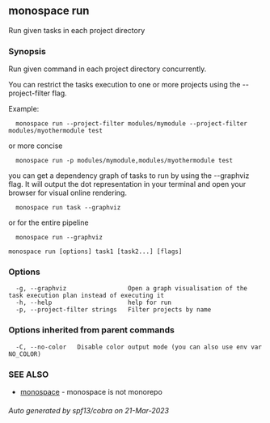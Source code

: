 ## monospace run

Run given tasks in each project directory

### Synopsis

Run given command in each project directory concurrently.

You can restrict the tasks execution to one or more projects
using the --project-filter flag.

Example:
```
  monospace run --project-filter modules/mymodule --project-filter modules/myothermodule test
```
or more concise
```
  monospace run -p modules/mymodule,modules/myothermodule test
```

you can get a dependency graph of tasks to run by using the --graphviz flag.
It will output the dot representation in your terminal and open your browser
for visual online rendering.

```
  monospace run task --graphviz
```
or for the entire pipeline
```
  monospace run --graphviz
```

```
monospace run [options] task1 [task2...] [flags]
```

### Options

```
  -g, --graphviz                 Open a graph visualisation of the task execution plan instead of executing it
  -h, --help                     help for run
  -p, --project-filter strings   Filter projects by name
```

### Options inherited from parent commands

```
  -C, --no-color   Disable color output mode (you can also use env var NO_COLOR)
```

### SEE ALSO

* [monospace](monospace.md)	 - monospace is not monorepo

###### Auto generated by spf13/cobra on 21-Mar-2023
